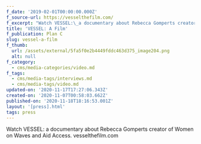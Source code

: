 ```yaml
---
f_date: '2019-02-01T00:00:00.000Z'
f_source-url: https://vesselthefilm.com/
f_excerpt: "Watch VESSEL:\_a documentary about Rebecca Gomperts creator of Women on Waves and Aid Access. "
title: 'VESSEL: A Film'
f_publication: Plan C
slug: vessel-a-film
f_thumb:
  url: /assets/external/5fa5f0e2b4449fddc463d375_image204.png
  alt: null
f_category:
  - cms/media-categories/video.md
f_tags:
  - cms/media-tags/interviews.md
  - cms/media-tags/video.md
updated-on: '2020-11-17T17:27:06.343Z'
created-on: '2020-11-07T00:58:03.662Z'
published-on: '2020-11-18T18:16:53.001Z'
layout: '[press].html'
tags: press
---
```


Watch VESSEL: a documentary about Rebecca Gomperts creator of Women on Waves and Aid Access. vesselthefilm.com
